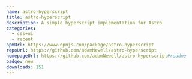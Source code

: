 ```yaml
---
name: astro-hyperscript
title: astro-hyperscript
description: A simple hyperscript implementation for Astro
categories:
  - css+ui
  - recent
npmUrl: https://www.npmjs.com/package/astro-hyperscript
repoUrl: https://github.com/adamNewell/astro-hyperscript
homepageUrl: https://github.com/adamNewell/astro-hyperscript#readme
badge: new
downloads: 151
---
```

